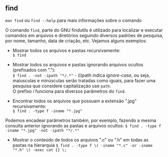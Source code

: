 ## find
`man find` ou `find --help` para mais informações sobre o comando  
  
O comando `find`, parte do GNU findutils é utilizado para localizar e executar comandos em arquivos
e diretórios seguindo diversos padrões de pesquisa, por nome, tamanho, data de criação, etc. Vejamos
alguns exemplos:  
* Mostrar todos os arquivos e pastas recursivamente:  
`$ find`  

* Mostrar todos os arquivos e pastas ignorando arquivos ocultos (prefixados com "."):  
`$ find . -not -ipath "*/.*"` - (i)path indica _ignore-case_, ou seja, maíusculas e minúsculas serão
tratadas como iguais, para fazer uma pesquisa que considere capitalização use `path`.  
O prefixo _i_ funciona para diversos parâmetros do `find`.  

* Encontrar todos os arquivos que possuam a extensão ".jpg" recursivamente:  
`$ find . -type f -iname "*.jpg"`  

Podemos encadear parâmetros também, por exemplo, fazendo a mesma consulta anterior ignorando as
pastas e arquivos ocultos:
`$ find . -type f -iname "*.jpg" -not -ipath "*/.*"`  

* Mostrar o conteúdo de todos os arquivos ".c" ou ".h" em todas as pastas na hierarquia
`$ find . -type f \( -iname "*.c" -or -iname "*.h" \) -exec cat {} \;`

